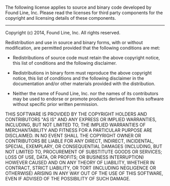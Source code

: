 The following license applies to source and binary code developed by Found Line, Inc. 
Please read the licenses for third party components for the copyright and licensing 
details of these components.

---

Copyright (c) 2014, Found Line, Inc.
All rights reserved.

Redistribution and use in source and binary forms, with or without modification, 
are permitted provided that the following conditions are met:

* Redistributions of source code must retain the above copyright notice, this list 
  of conditions and the following disclaimer.

* Redistributions in binary form must reproduce the above copyright notice, this 
  list of conditions and the following disclaimer in the documentation and/or other 
  materials provided with the distribution.

* Neither the name of Found Line, Inc. nor the names of its contributors may be 
  used to endorse or promote products derived from this software without specific 
  prior written permission.

THIS SOFTWARE IS PROVIDED BY THE COPYRIGHT HOLDERS AND CONTRIBUTORS "AS IS" AND 
ANY EXPRESS OR IMPLIED WARRANTIES, INCLUDING, BUT NOT LIMITED TO, THE IMPLIED WARRANTIES 
OF MERCHANTABILITY AND FITNESS FOR A PARTICULAR PURPOSE ARE DISCLAIMED. IN NO EVENT 
SHALL THE COPYRIGHT OWNER OR CONTRIBUTORS BE LIABLE FOR ANY DIRECT, INDIRECT, INCIDENTAL, 
SPECIAL, EXEMPLARY, OR CONSEQUENTIAL DAMAGES (INCLUDING, BUT NOT LIMITED TO, PROCUREMENT 
OF SUBSTITUTE GOODS OR SERVICES; LOSS OF USE, DATA, OR PROFITS; OR BUSINESS INTERRUPTION) 
HOWEVER CAUSED AND ON ANY THEORY OF LIABILITY, WHETHER IN CONTRACT, STRICT LIABILITY, 
OR TORT (INCLUDING NEGLIGENCE OR OTHERWISE) ARISING IN ANY WAY OUT OF THE USE OF 
THIS SOFTWARE, EVEN IF ADVISED OF THE POSSIBILITY OF SUCH DAMAGE.
